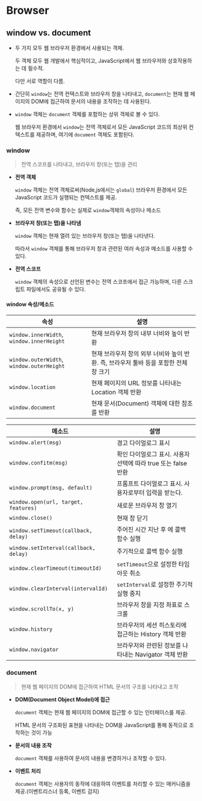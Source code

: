 # Browser

## window vs. document

- 두 가지 모두 웹 브라우저 환경에서 사용되는 객체. 

  두 객체 모두 웹 개발에서 핵심적이고, JavaScript에서 웹 브라우저와 상호작용하는 데 필수적.

  다만 서로 역할이 다름.

- 간단히 `window`는 전역 컨텍스트와 브라우저 창을 나타내고, `document`는 현재 웹 페이지의 DOM에 접근하여 문서의 내용을 조작하는 데 사용된다.

- `window` 객체는 `document` 객체를 포함하는 상위 객체로 볼 수 있다. 

  웹 브라우저 환경에서 `window`는 전역 객체로서 모든 JavaScript 코드의 최상위 컨텍스트를 제공하며, 여기에 `document` 객체도 포함된다.

### window

> 전역 스코프를 나타내고, 브라우저 창(또는 탭)을 관리

- **전역 객체**

  `window` 객체는 전역 객체로써(Node,js에서는 `global`) 브라우저 환경에서 모든 JavaScript 코드가 실행되는 컨텍스트를 제공. 

  즉, 모든 전역 변수와 함수는 실제로 `window`객체의 속성이나 메소드

- **브라우저 창(또는 탭)을 나타냄**

  `window` 객체는 현재 열려 있는 브라우저 창(또는 탭)을 나타낸다.

  따라서 `window` 객체를 통해 브라우저 창과 관련된 여러 속성과 메소드를 사용할 수 있다.

- **전역 스코프**

  `window` 객체의 속성으로 선언된 변수는 전역 스코프에서 접근 가능하며, 다른 스크립트 파일에서도 공유될 수 있다.

#### window 속성/메소드

| 속성                                      | 설명                                                         |
| ----------------------------------------- | ------------------------------------------------------------ |
| `window.innerWidth`, `window.innerHeight` | 현재 브라우저 창의 내부 너비와 높이 반환                     |
| `window.outerWidth`, `window.outerHeight` | 현재 브라우저 창의 외부 너비와 높이 반환. 즉, 브라우저 툴바 등을 포함한 전체 창 크기 |
| `window.location`                         | 현재 페이지의 URL 정보를 나타내는 Location 객체 반환         |
| `window.document`                         | 현재 문서(Document) 객체에 대한 참조를 반환                  |

| 메소드                                | 설명                                                         |
| ------------------------------------- | ------------------------------------------------------------ |
| `window.alert(msg)`                   | 경고 다이얼로그 표시                                         |
| `window.confitm(msg)`                 | 확인 다이얼로그 표시. 사용자 선택에 따라 true 또는 false 반환 |
| `window.prompt(msg, default)`         | 프롬프트 다이얼로그 표시. 사용자로부터 입력을 받는다.        |
| `window.open(url, target, features)`  | 새로운 브라우저 창 열기                                      |
| `window.close()`                      | 현재 창 닫기                                                 |
| `window.setTimeout(callback, delay)`  | 주어진 시간 지난 후 에 콜백 함수 실행                        |
| `window.setInterval(callback, delay)` | 주기적으로 콜백 함수 실행                                    |
| `window.clearTimeout(timeoutId)`      | `setTimeout`으로 설정한 타임아웃 취소                        |
| `window.clearInterval(intervalId)`    | `setInterval`로 설정한 주기적 실행 중지                      |
| `window.scrollTo(x, y)`               | 브라우저 창을 지정 좌표로 스크롤                             |
| `window.history`                      | 브라우저의 세션 히스토리에 접근하는 History 객체 반환        |
| `window.navigator`                    | 브라우저와 관련된 정보를 나타내는 Navigator 객체 반환        |

### document

> 현재 웹 페이지의 DOM에 접근하여 HTML 문서의 구조를 나타내고 조작

- **DOM(Document Object Model)에 접근**

  `document` 객체는 현재 웹 페이지의 DOM에 접근할 수 있는 인터페이스를 제공.

  HTML 문서의 구조화된 표현을 나타내는 DOM을 JavaScript를 통해 동적으로 조작하는 것이 가능

- **문서의 내용 조작**

  `document` 객체를 사용하여 문서의 내용을 변경하거나 조작할 수 있다.

- **이벤트 처리**

  `document` 객체는 사용자의 동작에 대응하여 이벤트를 처리할 수 있는 매커니즘을 제공.(이벤트리스너 등록, 이벤트 감지)
